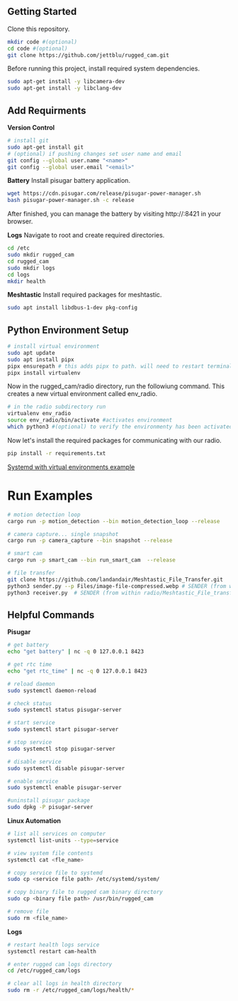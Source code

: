 ## Getting Started

Clone this repository.
```bash
mkdir code #(optional)
cd code #(optional)
git clone https://github.com/jettblu/rugged_cam.git
```

Before running this project, install required system dependencies. 
```bash
sudo apt-get install -y libcamera-dev
sudo apt-get install -y libclang-dev
```

## Add Requirments 

**Version Control**
```bash
# install git
sudo apt-get install git
# (optional) if pushing changes set user name and email
git config --global user.name "<name>"
git config --global user.email "<email>"
```

**Battery**
Install pisugar battery application.
```bash
wget https://cdn.pisugar.com/release/pisugar-power-manager.sh
bash pisugar-power-manager.sh -c release
```
After finished, you can manage the battery by visiting http://<your raspberry ip>:8421 in your browser.

**Logs**
Navigate to root and create required directories.
```bash
cd /etc
sudo mkdir rugged_cam
cd rugged_cam
sudo mkdir logs
cd logs
mkdir health
```

**Meshtastic**
Install required packages for meshtastic.

```bash
sudo apt install libdbus-1-dev pkg-config
```


## Python Environment Setup

```bash
# install virtual environment
sudo apt update
sudo apt install pipx
pipx ensurepath # this adds pipx to path. will need to restart terminal for path changes to take effect.
pipx install virtualenv
```

Now in the rugged_cam/radio directory, run the followiung command. This creates a new virtual environment called env_radio.

```bash
# in the radio subdirectory run
virtualenv env_radio
source env_radio/bin/activate #activates environment
which python3 #(optional) to verify the environmenty has been activated
```

Now let's install the required packages for communicating with our radio.

```bash
pip install -r requirements.txt
```

[Systemd with virtual environments example](https://gist.github.com/dunkelstern/5bfe7414fc0b7e8a9f6e1c4c78fd2543)


# Run Examples

```bash
# motion detection loop
cargo run -p motion_detection --bin motion_detection_loop --release
```

```bash
# camera capture... single snapshot
cargo run -p camera_capture --bin snapshot --release
```

```bash
# smart cam 
cargo run -p smart_cam --bin run_smart_cam  --release
```

```bash
# file transfer
git clone https://github.com/landandair/Meshtastic_File_Transfer.git
python3 sender.py --p Files/image-file-compressed.webp # SENDER (from within radio/Meshtastic_File_transfer/Sender subdirectory)
python3 receiver.py  # SENDER (from within radio/Meshtastic_File_transfer/Receiver subdirectory)
```


## Helpful Commands

**Pisugar**
```bash
# get battery
echo "get battery" | nc -q 0 127.0.0.1 8423

# get rtc time
echo "get rtc_time" | nc -q 0 127.0.0.1 8423

# reload daemon
sudo systemctl daemon-reload

# check status
sudo systemctl status pisugar-server

# start service
sudo systemctl start pisugar-server

# stop service
sudo systemctl stop pisugar-server

# disable service
sudo systemctl disable pisugar-server

# enable service
sudo systemctl enable pisugar-server

#uninstall pisugar package
sudo dpkg -P pisugar-server
```

**Linux Automation**
```bash
# list all services on computer
systemctl list-units --type=service

# view system file contents 
systemctl cat <fle_name>

# copy service file to systemd
sudo cp <service file path> /etc/systemd/system/

# copy binary file to rugged cam binary directory
sudo cp <binary file path> /usr/bin/rugged_cam

# remove file
sudo rm <file_name>
```

**Logs**
```bash
# restart health logs service 
systemctl restart cam-health

# enter rugged cam logs directory
cd /etc/rugged_cam/logs

# clear all logs in health directory
sudo rm -r /etc/rugged_cam/logs/health/*
```



